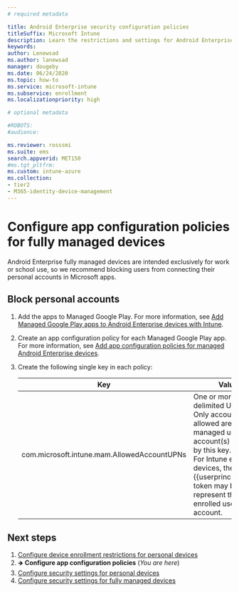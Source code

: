 ```yaml
---
# required metadata

title: Android Enterprise security configuration policies
titleSuffix: Microsoft Intune
description: Learn the restrictions and settings for Android Enterprise device basic and high security.
keywords:
author: Lenewsad
ms.author: lanewsad
manager: dougeby
ms.date: 06/24/2020
ms.topic: how-to
ms.service: microsoft-intune
ms.subservice: enrollment
ms.localizationpriority: high

# optional metadata

#ROBOTS:
#audience:

ms.reviewer: rosssmi
ms.suite: ems
search.appverid: MET150
#ms.tgt_pltfrm:
ms.custom: intune-azure
ms.collection:
- tier2
- M365-identity-device-management
---
```


# Configure app configuration policies for fully managed devices   

Android Enterprise fully managed devices are intended exclusively for work or school use, so we recommend blocking users from connecting their personal accounts in Microsoft apps.  

## Block personal accounts  

1. Add the apps to Managed Google Play. For more information, see [Add Managed Google Play apps to Android Enterprise devices with Intune](../apps/apps-add-android-for-work.md).
2. Create an app configuration policy for each Managed Google Play app. For more information, see [Add app configuration policies for managed Android Enterprise devices](../apps/app-configuration-policies-use-android.md#create-an-app-configuration-policy).
3. Create the following single key in each policy:  

    | Key | Values |
    | --- | --- |
    | com.microsoft.intune.mam.AllowedAccountUPNs | One or more; delimited UPNs.<br>Only account(s) allowed are the managed user account(s) defined by this key.<br>For Intune enrolled devices, the {{userprincipalname}} token may be used to represent the enrolled user account. |


## Next steps
1. [Configure device enrollment restrictions for personal devices](device-enrollment-restrictions.md)
2. 🡺 **Configure app configuration policies** (*You are here*) 
3. [Configure security settings for personal devices](android-work-profile-security-settings.md)  
4. [Configure security settings for fully managed devices](android-fully-managed-security-settings.md) 
